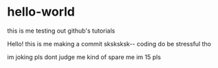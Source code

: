 # hello-world
this is me testing out github's tutorials

Hello! this is me making a commit sksksksk-- coding do be stressful tho

im joking pls dont judge me kind of spare me im 15 pls
